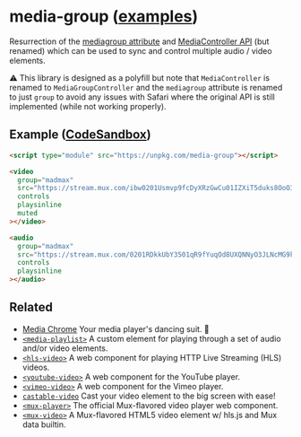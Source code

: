 # media-group ([examples](https://media-group.vercel.app/examples/))

Resurrection of the [mediagroup attribute](https://html.spec.whatwg.org/commit-snapshots/a4c46fc65e8ba138baeadf0bd1c2055b7bb43863/#attr-media-mediagroup) and [MediaController API](https://html.spec.whatwg.org/commit-snapshots/a4c46fc65e8ba138baeadf0bd1c2055b7bb43863/#synchronising-multiple-media-elements) (but renamed) which can be used to sync and control multiple audio / video elements.

⚠️ This library is designed as a polyfill but note that `MediaController` is renamed to `MediaGroupController` and the `mediagroup` attribute is renamed to just `group` to avoid any issues with Safari where the original API is still implemented (while not working properly).

## Example ([CodeSandbox](https://codesandbox.io/s/media-group-4p9v81))

```html
<script type="module" src="https://unpkg.com/media-group"></script>

<video
  group="madmax"
  src="https://stream.mux.com/ibw0201Usmvp9fcDyXRzGwCu01IZXiT5duks8OoO3OQ01e00/low.mp4"
  controls
  playsinline
  muted
></video>

<audio
  group="madmax"
  src="https://stream.mux.com/0201RDkkUbY3501qR9fYuqOd8UXQNNyO3JLNcMG9kW4rpA/audio.m4a"
  controls
  playsinline
></audio>
```

## Related

- [Media Chrome](https://github.com/muxinc/media-chrome) Your media player's dancing suit. 🕺
- [`<media-playlist>`](https://github.com/muxinc/media-playlist) A custom element for playing through a set of audio and/or video elements.
- [`<hls-video>`](https://github.com/muxinc/hls-video-element) A web component for playing HTTP Live Streaming (HLS) videos.
- [`<youtube-video>`](https://github.com/muxinc/youtube-video-element) A web component for the YouTube player.
- [`<vimeo-video>`](https://github.com/luwes/vimeo-video-element) A web component for the Vimeo player.
- [`castable-video`](https://github.com/muxinc/castable-video) Cast your video element to the big screen with ease!
- [`<mux-player>`](https://github.com/muxinc/elements/tree/main/packages/mux-player) The official Mux-flavored video player web component.
- [`<mux-video>`](https://github.com/muxinc/elements/tree/main/packages/mux-video) A Mux-flavored HTML5 video element w/ hls.js and Mux data builtin.

